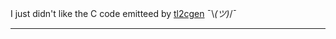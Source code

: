 I just didn't like the C code emitteed by [tl2cgen](https://github.com/dmlc/tl2cgen) ¯\\_(ツ)_/¯

---